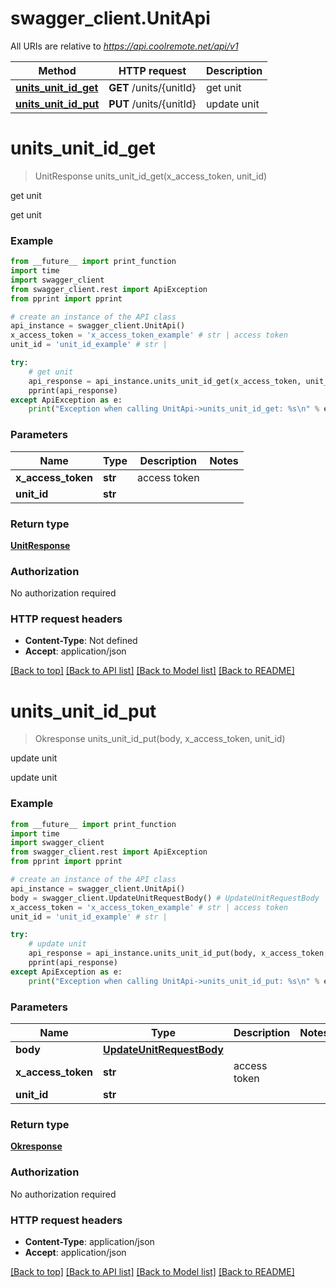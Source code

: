 # swagger_client.UnitApi

All URIs are relative to *https://api.coolremote.net/api/v1*

Method | HTTP request | Description
------------- | ------------- | -------------
[**units_unit_id_get**](UnitApi.md#units_unit_id_get) | **GET** /units/{unitId} | get unit
[**units_unit_id_put**](UnitApi.md#units_unit_id_put) | **PUT** /units/{unitId} | update unit

# **units_unit_id_get**
> UnitResponse units_unit_id_get(x_access_token, unit_id)

get unit

get unit

### Example
```python
from __future__ import print_function
import time
import swagger_client
from swagger_client.rest import ApiException
from pprint import pprint

# create an instance of the API class
api_instance = swagger_client.UnitApi()
x_access_token = 'x_access_token_example' # str | access token
unit_id = 'unit_id_example' # str | 

try:
    # get unit
    api_response = api_instance.units_unit_id_get(x_access_token, unit_id)
    pprint(api_response)
except ApiException as e:
    print("Exception when calling UnitApi->units_unit_id_get: %s\n" % e)
```

### Parameters

Name | Type | Description  | Notes
------------- | ------------- | ------------- | -------------
 **x_access_token** | **str**| access token | 
 **unit_id** | **str**|  | 

### Return type

[**UnitResponse**](UnitResponse.md)

### Authorization

No authorization required

### HTTP request headers

 - **Content-Type**: Not defined
 - **Accept**: application/json

[[Back to top]](#) [[Back to API list]](../README.md#documentation-for-api-endpoints) [[Back to Model list]](../README.md#documentation-for-models) [[Back to README]](../README.md)

# **units_unit_id_put**
> Okresponse units_unit_id_put(body, x_access_token, unit_id)

update unit

update unit

### Example
```python
from __future__ import print_function
import time
import swagger_client
from swagger_client.rest import ApiException
from pprint import pprint

# create an instance of the API class
api_instance = swagger_client.UnitApi()
body = swagger_client.UpdateUnitRequestBody() # UpdateUnitRequestBody | 
x_access_token = 'x_access_token_example' # str | access token
unit_id = 'unit_id_example' # str | 

try:
    # update unit
    api_response = api_instance.units_unit_id_put(body, x_access_token, unit_id)
    pprint(api_response)
except ApiException as e:
    print("Exception when calling UnitApi->units_unit_id_put: %s\n" % e)
```

### Parameters

Name | Type | Description  | Notes
------------- | ------------- | ------------- | -------------
 **body** | [**UpdateUnitRequestBody**](UpdateUnitRequestBody.md)|  | 
 **x_access_token** | **str**| access token | 
 **unit_id** | **str**|  | 

### Return type

[**Okresponse**](Okresponse.md)

### Authorization

No authorization required

### HTTP request headers

 - **Content-Type**: application/json
 - **Accept**: application/json

[[Back to top]](#) [[Back to API list]](../README.md#documentation-for-api-endpoints) [[Back to Model list]](../README.md#documentation-for-models) [[Back to README]](../README.md)

